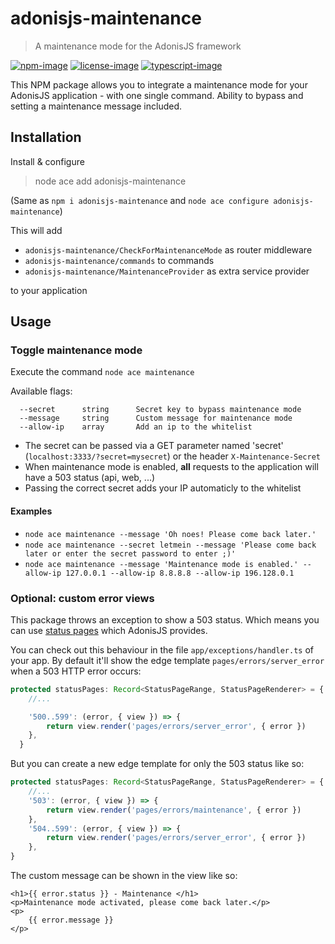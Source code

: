 # adonisjs-maintenance
> A maintenance mode for the AdonisJS framework

[![npm-image]][npm-url] [![license-image]][license-url] [![typescript-image]][typescript-url]

This NPM package allows you to integrate a maintenance mode for your AdonisJS application - with one single command. Ability to bypass and setting a maintenance message included.

## Installation

Install & configure
> node ace add adonisjs-maintenance

(Same as `npm i adonisjs-maintenance` and `node ace configure adonisjs-maintenance`)

This will add

* `adonisjs-maintenance/CheckForMaintenanceMode` as router middleware
* `adonisjs-maintenance/commands` to commands
* `adonisjs-maintenance/MaintenanceProvider` as extra service provider

to your application

## Usage

### Toggle maintenance mode

Execute the command `node ace maintenance`

Available flags:
```
  --secret      string      Secret key to bypass maintenance mode
  --message     string      Custom message for maintenance mode
  --allow-ip    array       Add an ip to the whitelist
```

* The secret can be passed via a GET parameter named 'secret' (`localhost:3333/?secret=mysecret`) or the header `X-Maintenance-Secret`
* When maintenance mode is enabled, **all** requests to the application will have a 503 status (api, web, ...)
* Passing the correct secret adds your IP automaticly to the whitelist

#### Examples

* `node ace maintenance --message 'Oh noes! Please come back later.'`
* `node ace maintenance --secret letmein --message 'Please come back later or enter the secret password to enter ;)'`
* `node ace maintenance --message 'Maintenance mode is enabled.' --allow-ip 127.0.0.1 --allow-ip 8.8.8.8 --allow-ip 196.128.0.1`

### Optional: custom error views

This package throws an exception to show a 503 status. Which means you can use [status pages](https://docs.adonisjs.com/guides/exception-handling#status-pages) which AdonisJS provides.

You can check out this behaviour in the file  `app/exceptions/handler.ts` of your app.
By default it'll show the edge template `pages/errors/server_error` when a 503 HTTP error occurs:

```ts
protected statusPages: Record<StatusPageRange, StatusPageRenderer> = {
    //...

    '500..599': (error, { view }) => {
        return view.render('pages/errors/server_error', { error })
    },
  }
```

But you can create a new edge template for only the 503 status like so:

```ts
protected statusPages: Record<StatusPageRange, StatusPageRenderer> = {
    //...
    '503': (error, { view }) => {
        return view.render('pages/errors/maintenance', { error })
    },
    '504..599': (error, { view }) => {
        return view.render('pages/errors/server_error', { error })
    },
}
```

The custom message can be shown in the view like so:

```edge
<h1>{{ error.status }} - Maintenance </h1>
<p>Maintenance mode activated, please come back later.</p>
<p>
    {{ error.message }}
</p>
```

[npm-image]: https://img.shields.io/npm/v/adonisjs-maintenance.svg?style=for-the-badge&logo=npm
[npm-url]: https://npmjs.org/package/adonisjs-maintenance "npm"

[license-image]: https://img.shields.io/npm/l/adonisjs-maintenance?color=blueviolet&style=for-the-badge
[license-url]: LICENSE.md "license"

[typescript-image]: https://img.shields.io/badge/Typescript-294E80.svg?style=for-the-badge&logo=typescript
[typescript-url]:  "typescript"
